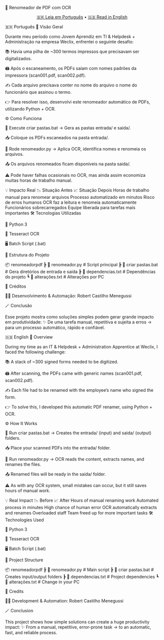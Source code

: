 📑 Renomeador de PDF com OCR

<p align="center"> <a href="#português">🇧🇷 Leia em Português</a> • <a href="#english">🇬🇧 Read in English</a> </p>
<a name="português"></a> 🇧🇷 Português
🚀 Visão Geral

Durante meu período como Jovem Aprendiz em TI & Helpdesk + Administração na empresa Weclix, enfrentei o seguinte desafio:

📚 Havia uma pilha de ~300 termos impressos que precisavam ser digitalizados.

🖨️ Após o escaneamento, os PDFs saíam com nomes padrões da impressora (scan001.pdf, scan002.pdf).

✍️ Cada arquivo precisava conter no nome do arquivo o nome do funcionário que assinou o termo.

👉 Para resolver isso, desenvolvi este renomeador automático de PDFs, utilizando Python + OCR.

⚙️ Como Funciona

📂 Execute criar pastas.bat → Gera as pastas entrada/ e saida/.

📥 Coloque os PDFs escaneados na pasta entrada/.

🧠 Rode renomeador.py → Aplica OCR, identifica nomes e renomeia os arquivos.

📤 Os arquivos renomeados ficam disponíveis na pasta saida/.

⚠️ Pode haver falhas ocasionais no OCR, mas ainda assim economiza muitas horas de trabalho manual.

💡 Impacto Real
📉 Situação Antes	📈 Situação Depois
Horas de trabalho manual para renomear arquivos	Processo automatizado em minutos
Risco de erros humanos	OCR faz a leitura e renomeia automaticamente
Funcionários sobrecarregados	Equipe liberada para tarefas mais importantes
🛠️ Tecnologias Utilizadas

🐍 Python 3

🔎 Tesseract OCR

🖥️ Batch Script (.bat)

📂 Estrutura do Projeto

📦 renomeadorpdf
┣ 📜 renomeador.py # Script principal
┣ 📜 criar pastas.bat # Gera diretórios de entrada e saída
┣ 📜 dependencias.txt # Dependências do projeto
┗ 📜 alterações.txt # Alterações por PC

🤝 Créditos

👨‍💻 Desenvolvimento & Automação:
Robert Castilho Menegussi

🪄 Conclusão

Esse projeto mostra como soluções simples podem gerar grande impacto em produtividade:
✨ De uma tarefa manual, repetitiva e sujeita a erros → para um processo automático, rápido e confiável.

<a name="english"></a> 🇬🇧 English
🚀 Overview

During my time as an IT & Helpdesk + Administration Apprentice at Weclix, I faced the following challenge:

📚 A stack of ~300 signed forms needed to be digitized.

🖨️ After scanning, the PDFs came with generic names (scan001.pdf, scan002.pdf).

✍️ Each file had to be renamed with the employee’s name who signed the form.

👉 To solve this, I developed this automatic PDF renamer, using Python + OCR.

⚙️ How It Works

📂 Run criar pastas.bat → Creates the entrada/ (input) and saida/ (output) folders.

📥 Place your scanned PDFs into the entrada/ folder.

🧠 Run renomeador.py → OCR reads the content, extracts names, and renames the files.

📤 Renamed files will be ready in the saida/ folder.

⚠️ As with any OCR system, small mistakes can occur, but it still saves hours of manual work.

💡 Real Impact
📉 Before	📈 After
Hours of manual renaming work	Automated process in minutes
High chance of human error	OCR automatically extracts and renames
Overloaded staff	Team freed up for more important tasks
🛠️ Technologies Used

🐍 Python 3

🔎 Tesseract OCR

🖥️ Batch Script (.bat)

📂 Project Structure

📦 renomeadorpdf
┣ 📜 renomeador.py # Main script
┣ 📜 criar pastas.bat # Creates input/output folders
┣ 📜 dependencias.txt # Project dependencies
┗ 📜 alterações.txt # Change in your PC

🤝 Credits

👨‍💻 Development & Automation:
Robert Castilho Menegussi

🪄 Conclusion

This project shows how simple solutions can create a huge productivity impact:
✨ From a manual, repetitive, error-prone task → to an automatic, fast, and reliable process.
